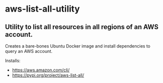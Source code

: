# aws-list-all-utility

## Utility to list all resources in all regions of an AWS account.

Creates a bare-bones Ubuntu Docker image and install dependencies to query an AWS account.

Installs:
* https://aws.amazon.com/cli/
* https://pypi.org/project/aws-list-all/